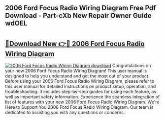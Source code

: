 ## 2006 Ford Focus Radio Wiring Diagram Free Pdf Download - Part-cXb New Repair Owner Guide wdOEL

# <h2><a href="http://dfhvt2z.blite.top/?on=2006+Ford+Focus+Radio+Wiring+Diagram">🔗Download New 👉🔴 2006 Ford Focus Radio Wiring Diagram</a></h2>

[![2006 Ford Focus Radio Wiring Diagram download](https://i.imgur.com/lujVjoI.png)](http://dfhvt2z.blite.top/?on=2006+Ford+Focus+Radio+Wiring+Diagram)
Congratulations on your new 2006 Ford Focus Radio Wiring Diagram! This user manual is designed to help you understand and get the most out of your product. Before using your 2006 Ford Focus Radio Wiring Diagram, please refer to this user manual for detailed instructions on product setup, operation, and troubleshooting. It includes step-by-step guides for using each feature, as well as important safety information. Experience the seamless integration of list of features with your new 2006 Ford Focus Radio Wiring Diagram. We're Here to Support You 2006 Ford Focus Radio Wiring Diagram. Our team is dedicated to assisting you with any questions or concerns.
